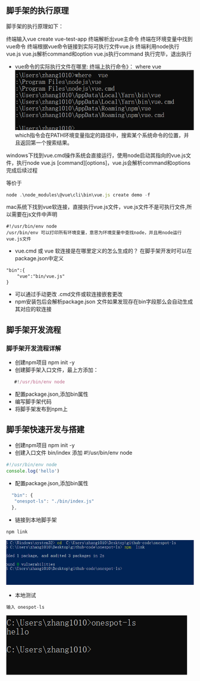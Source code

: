 
## 脚手架的执行原理
脚手架的执行原理如下：

终端输入vue create vue-test-app
终端解析出vue主命令
终端在环境变量中找到vue命令
终端根据vue命令链接到实际可执行文件vue.js
终端利用node执行vue.js
vue.js解析command和option
vue.js执行command
执行完毕，退出执行

- vue命令的实际执行文件在哪里:
终端上执行命令》： where  vue
![](./images/jiao.png)
which指令会在PATH环境变量指定的路径中，搜索某个系统命令的位置，并且返回第一个搜索结果。

windows下找到vue.cmd操作系统会直接运行，使用node启动其指向的vue.js文件，执行node vue.js [command][options]，vue.js会解析command和options完成后续过程

等价于
```js
node .\node_modules\@vue\cli\bin\vue.js create demo -f
```
mac系统下找到vue软连接，直接执行vue.js文件，vue.js文件不是可执行文件,所以需要在js文件中声明
```
#!/usr/bin/env node
/usr/bin/env 可以打印所有环境变量，意思为环境变量中查找node，并且用node运行vue.js文件
```

- vue.cmd 或 vue 软连接是在哪里定义的怎么生成的？
在脚手架开发时可以在package.json中定义
```
"bin":{
    "vue":"bin/vue.js"
}
```
- 可以通过手动更改 .cmd文件或软连接嵌套更改
- npm安装包后会解析package.json 文件如果发现存在bin字段那么会自动生成其对应的软连接

## 脚手架开发流程

### 脚手架开发流程详解
- 创建npm项目 npm init -y
- 创建脚手架入口文件，最上方添加：
```js
   #!/usr/bin/env node
```
- 配置package.json,添加bin属性
- 编写脚手架代码
- 将脚手架发布到npm上

## 脚手架快速开发与搭建
- 创建npm项目 npm init -y
- 创建入口文件 bin/index  添加 #!/usr/bin/env node
```js
#!/usr/bin/env node
console.log('hello')
```
- 配置package.json,添加bin属性
```js
  "bin": {
   "onespot-ls": "./bin/index.js"
  },

```
- 链接到本地脚手架 
```js
npm link
```
![](./images/link.png)

- 本地测试
```js
输入 onespot-ls
```
![](./images/test.png)

